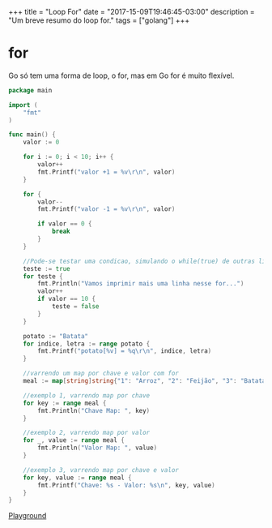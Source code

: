 +++
title = "Loop For"
date = "2017-15-09T19:46:45-03:00"
description = "Um breve resumo do loop for."
tags = ["golang"]
+++

# for

Go só tem uma forma de loop, o for, mas em Go for é muito flexível.

```go
package main

import (
	"fmt"
)

func main() {
	valor := 0

	for i := 0; i < 10; i++ {
		valor++
		fmt.Printf("valor +1 = %v\r\n", valor)
	}

	for {
		valor--
		fmt.Printf("valor -1 = %v\r\n", valor)

		if valor == 0 {
			break
		}
	}

	//Pode-se testar uma condicao, simulando o while(true) de outras linguagens
	teste := true
	for teste {
		fmt.Println("Vamos imprimir mais uma linha nesse for...")
		valor++
		if valor == 10 {
			teste = false
		}
	}

	potato := "Batata"
	for indice, letra := range potato {
		fmt.Printf("potato[%v] = %q\r\n", indice, letra)
	}

	//varrendo um map por chave e valor com for
	meal := map[string]string{"1": "Arroz", "2": "Feijão", "3": "Batata"}

	//exemplo 1, varrendo map por chave
	for key := range meal {
		fmt.Println("Chave Map: ", key)
	}

	//exemplo 2, varrendo map por valor
	for _, value := range meal {
		fmt.Println("Valor Map: ", value)
	}

	//exemplo 3, varrendo map por chave e valor
	for key, value := range meal {
		fmt.Printf("Chave: %s - Valor: %s\n", key, value)
	}
}
```
[Playground](https://play.golang.org/p/5qGMl5sY_io)